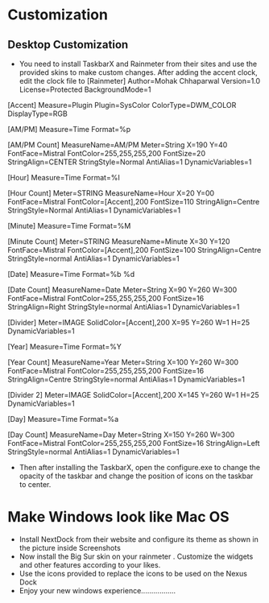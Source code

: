 # Customization
## Desktop Customization
* You need to install TaskbarX and Rainmeter from their sites and use the provided skins to make custom changes. After adding the accent clock, edit the clock file to
[Rainmeter]
Author=Mohak Chhaparwal
Version=1.0
License=Protected
BackgroundMode=1

[Accent]
Measure=Plugin
Plugin=SysColor
ColorType=DWM_COLOR
DisplayType=RGB


[AM/PM]
Measure=Time
Format=%p

[AM/PM Count]
MeasureName=AM/PM
Meter=String
X=190
Y=40
FontFace=Mistral
FontColor=255,255,255,200
FontSize=20
StringAlign=CENTER
StringStyle=Normal
AntiAlias=1
DynamicVariables=1


[Hour]
Measure=Time
Format=%I

[Hour Count]
Meter=STRING
MeasureName=Hour
X=20
Y=00
FontFace=Mistral
FontColor=[Accent],200
FontSize=110
StringAlign=Centre
StringStyle=Normal
AntiAlias=1
DynamicVariables=1


[Minute]
Measure=Time
Format=%M

[Minute Count]
Meter=STRING
MeasureName=Minute
X=30
Y=120
FontFace=Mistral
FontColor=[Accent],200
FontSize=100
StringAlign=Centre
StringStyle=normal
AntiAlias=1
DynamicVariables=1


[Date]
Measure=Time
Format=%b %d

[Date Count]
MeasureName=Date
Meter=String
X=90
Y=260
W=300
FontFace=Mistral
FontColor=255,255,255,200
FontSize=16
StringAlign=Right
StringStyle=normal
AntiAlias=1
DynamicVariables=1


[Divider]
Meter=IMAGE
SolidColor=[Accent],200
X=95
Y=260
W=1
H=25
DynamicVariables=1


[Year]
Measure=Time
Format=%Y

[Year Count]
MeasureName=Year
Meter=String
X=100
Y=260
W=300
FontFace=Mistral
FontColor=255,255,255,200
FontSize=16
StringAlign=Centre
StringStyle=normal
AntiAlias=1
DynamicVariables=1


[Divider 2]
Meter=IMAGE
SolidColor=[Accent],200
X=145
Y=260
W=1
H=25
DynamicVariables=1


[Day]
Measure=Time
Format=%a
            
[Day Count]
MeasureName=Day
Meter=String
X=150
Y=260
W=300
FontFace=Mistral
FontColor=255,255,255,200
FontSize=16
StringAlign=Left
StringStyle=normal
AntiAlias=1
DynamicVariables=1

* Then after installing the TaskbarX, open the configure.exe to change the opacity of the taskbar and change the position of icons on the taskbar to center.
# Make Windows look like Mac OS
* Install NextDock from their website and configure its theme as shown in the picture inside Screenshots
* Now install the Big Sur skin on your rainmeter . Customize the widgets and other features according to your likes. 
* Use the icons provided to replace the icons to be used on the Nexus Dock
* Enjoy your new windows experience.................
